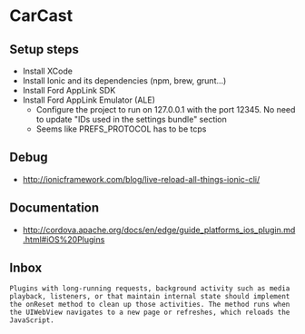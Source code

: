 # CarCast

## Setup steps

* Install XCode
* Install Ionic and its dependencies (npm, brew, grunt...)
* Install Ford AppLink SDK
* Install Ford AppLink Emulator (ALE)
	* Configure the project to run on 127.0.0.1 with the port 12345. No need to update "IDs used in the settings bundle" section
	* Seems like PREFS_PROTOCOL has to be tcps


## Debug

* http://ionicframework.com/blog/live-reload-all-things-ionic-cli/


## Documentation

* http://cordova.apache.org/docs/en/edge/guide_platforms_ios_plugin.md.html#iOS%20Plugins

## Inbox

	Plugins with long-running requests, background activity such as media playback, listeners, or that maintain internal state should implement the onReset method to clean up those activities. The method runs when the UIWebView navigates to a new page or refreshes, which reloads the JavaScript.